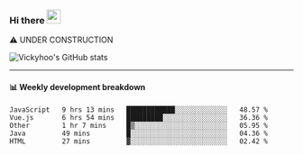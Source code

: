 ### Hi there <a href="https://www.gautamkrishnar.com/"><img src="https://media.giphy.com/media/hvRJCLFzcasrR4ia7z/giphy.gif" width="25px"></a>
⚠️ UNDER CONSTRUCTION

![Vickyhoo's GitHub stats](https://github-readme-stats.vercel.app/api?username=vickyhoo&theme=react&show_icons=true)

---

#### :bar_chart: Weekly development breakdown

<!--START_SECTION:waka-->
```text
JavaScript   9 hrs 13 mins   ████████████░░░░░░░░░░░░░   48.57 % 
Vue.js       6 hrs 54 mins   █████████░░░░░░░░░░░░░░░░   36.36 % 
Other        1 hr 7 mins     █▒░░░░░░░░░░░░░░░░░░░░░░░   05.95 % 
Java         49 mins         █░░░░░░░░░░░░░░░░░░░░░░░░   04.36 % 
HTML         27 mins         ▓░░░░░░░░░░░░░░░░░░░░░░░░   02.42 % 
```
<!--END_SECTION:waka-->


<!--
**vickyhoo/vickyhoo** is a ✨ _special_ ✨ repository because its `README.md` (this file) appears on your GitHub profile.

Here are some ideas to get you started:

- 🔭 I’m currently working on ...
- 🌱 I’m currently learning ...
- 👯 I’m looking to collaborate on ...
- 🤔 I’m looking for help with ...
- 💬 Ask me about ...
- 📫 How to reach me: ...
- 😄 Pronouns: ...
- ⚡ Fun fact: ...
-->
